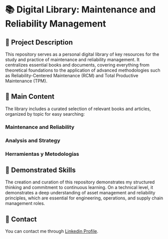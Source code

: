 # 📚 Digital Library: Maintenance and Reliability Management

## 📝 Project Description
This repository serves as a personal digital library of key resources for the study and practice of maintenance and reliability management. It centralizes essential books and documents, covering everything from theoretical foundations to the application of advanced methodologies such as Reliability-Centered Maintenance (RCM) and Total Productive Maintenance (TPM).

## 📖 Main Content
The library includes a curated selection of relevant books and articles, organized by topic for easy searching:

### Maintenance and Reliability

### Analysis and Strategy

### Herramientas y Metodologías


## 🧠 Demonstrated Skills
The creation and curation of this repository demonstrates my structured thinking and commitment to continuous learning. On a technical level, it demonstrates a deep understanding of asset management and reliability principles, which are essential for engineering, operations, and supply chain management roles.

## 📧 Contact
You can contact me through [Linkedin Profile](https://www.linkedin.com/in/carlosvillalbaaguilera/?locale=en_US).
